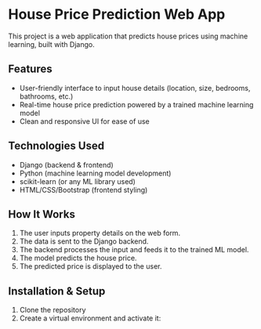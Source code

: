 # House Price Prediction Web App

This project is a web application that predicts house prices using machine learning, built with Django.

## Features
- User-friendly interface to input house details (location, size, bedrooms, bathrooms, etc.)
- Real-time house price prediction powered by a trained machine learning model
- Clean and responsive UI for ease of use

## Technologies Used
- Django (backend & frontend)
- Python (machine learning model development)
- scikit-learn (or any ML library used)
- HTML/CSS/Bootstrap (frontend styling)

## How It Works
1. The user inputs property details on the web form.
2. The data is sent to the Django backend.
3. The backend processes the input and feeds it to the trained ML model.
4. The model predicts the house price.
5. The predicted price is displayed to the user.

## Installation & Setup
1. Clone the repository
2. Create a virtual environment and activate it:
